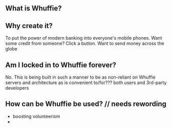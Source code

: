 ## What is Whuffie?

## Why create it?
To put the power of modern banking into everyone's mobile phones. Want some credit from someone? Click a button. Want to send money across the globe

## Am I locked in to Whuffie forever?
No.
This is being built in such a manner to be as non-reliant on Whuffie servers and architecture as is convenient to/for??? both users and 3rd-party developers

## How can be Whuffie be used? // needs rewording
- boosting volunteerism
- 
